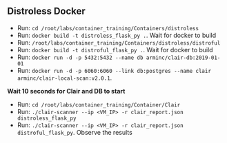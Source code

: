 ## Distroless Docker

* Run: `cd /root/labs/container_training/Containers/distroless`
* Run: `docker build -t distroless_flask_py .`. Wait for docker to build
* Run: `/root/labs/container_training/Containers/distroless/distroful`
* Run: `docker build -t distroful_flask_py .`. Wait for docker to build
* Run: `docker run -d -p 5432:5432 --name db arminc/clair-db:2019-01-01`
* Run: `docker run -d -p 6060:6060 --link db:postgres --name clair arminc/clair-local-scan:v2.0.1`.

**Wait 10 seconds for Clair and DB to start**

* Run: `cd /root/labs/container_training/Container/Clair`
* Run: `./clair-scanner --ip <VM_IP> -r clair_report.json distroless_flask_py`
* Run: `./clair-scanner --ip <VM_IP> -r clair_report.json distroful_flask_py`. Observe the results